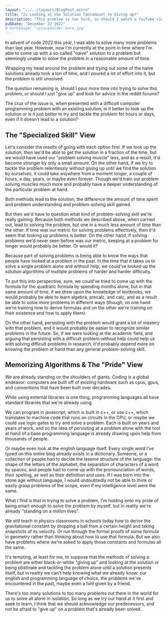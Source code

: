 ```yaml
---
layout: "../../layouts/BlogPost.astro"
title: "Is Looking at the Solution Tantamount to Giving Up?"
description: "This problem is too hard, so should I watch a YouTube video explaining how to do it or keep at it alone? Is there such thing as a problem-solving skill?"
pubDate: "December 22 2022"
# heroImage: "/placeholder-hero.jpg"
---
```


In advent of code 2022 this year, I was able to solve many more problems than last year. However, now I'm currently at the point in time where I'm able to come up with a so-called "naive" solution to a problem but seemingly unable to solve the problem in a reasonable amount of time. 

Wrapping my head around the problem and trying out some of the naive solutions already took a ton of time, and I poured a lot of effort into it, but the problem is still unsolved.

The question remaining is, should I pour more time into trying to solve this problem, or should I just "give up" and look for advice in the reddit forums?

The crux of the issue is, when presented with a difficult computer programming problem with an existing solution, is it better to look up the solution or is it just better to try and tackle the problem for hours or days, even if it doesn't lead to a solution?

## The "Specialized Skill" View

Let's consider the results of going with each option first. If we look up the solution, then we'd be able to get the solution in a fraction of the time, but we would have used our "problem solving muscle" less, and as a result, it'd become stronger by only a small amount. On the other hand, If we try to tackle the problem relentlessly without giving up until we find the solution by ourselves, it could take anywhere from a moment longer, a couple of hours, a day, years, or maybe even forever. Though we'd train our problem solving muscles much more and probably have a deeper understanding of the particular problem at hand. 

Both methods lead to the solution, the difference the amount of time spent and problem understanding and problem-solving skill gained. 

But then we'd have to question what kind of problem-solving skill we're really gaining. Because both methods we described above, when carried out, lead to solving the problem, but one in a much less amount of time than the other. If time was our metric for solving problems effectively, then it'd seem that looking up problems is better. On the other hand, if solving problems we'd never seen before was our metric, keeping at a problem for longer would probably be better. Or would it? 

Because part of solving problems is being able to know the ways that people have looked at a problem in the past. In the time that it takes us to solve a single problem alone and without help, we could've looked up the solution algorithms of multiple problems of harder and harder difficulty. 

To put this into perspective, sure, we could've tried to come up with the formula for the quadratic formula by spending months alone, but in that same amount of time, if we drew upon the knowledge of textbooks, we would probably be able to learn algebra, precalc, and calc, and as a result be able to solve more problems in different ways (though, on one hand we're training how to derive formulas and on the other we're training on their existence and how to apply them). 

On the other hand, persisting with the problem would grant a lot of mastery with that problem, and it would probably be easier to recognize similar problems in the future. So, if we were looking at the academic field, and arguing that persisting with a difficult problem without help could help us with solving difficult problems in research, it'd probably depend more on knowing the problem at hand than any general problem-solving skill. 

## Memorizing Algorithms & The "Pride" View

We are already standing on the shoulders of giants. Coding is a global endeavor: computers are built off of existing hardware such as cpus, gpus, and conventions that have been built over decades.

While using external libraries is one thing, programming languages all have standard libraries that we're already using.

We can program in javascript, which is built in c++, or use c++, which translates to machine code that runs on circuits in the CPU, or maybe we could use logic gates to try and solve a problem. Each is built on years and years of work, and so the idea of persisting at a problem alone with the tool at hand of a base programming language is already drawing upon help from thousands of people. 

Or maybe even look at the english language itself. Every single word I've typed on this entire blog already exists in a dictionary. Someone, or a collection of people had to decide the lexeme structure of the language: the shape of the letters of the alphabet, the separation of characters of a word by spaces, and people had to come up with the pronounciation of words, their spelling, as well as their definition and uses. If I was born into the stone age without language, I would undoubtedly not be able to think or easily grasp problems of the scope, even if my intelligence level were the same. 

What I find is that in trying to solve a problem, I'm holding onto my pride of being smart enough to solve the problem by myself, but in reality we're already "standing on a million lives". 

We still teach in physics classrooms in schools today how to derive the gravitational constant by dropping a ball from a certain height and taking snapshots of its velocity. Or run through the formal proofs of some formula in geometry rather than thinking about how to use that formula. But we also have problems where we're asked to apply those constants and formulas all the same. 

It's tempting, at least for me, to suppose that the methods of solving a problem are either black-or-white "giving up" and looking at the solution or being obstinate and tackling the problem alone until a solution presents itself, but in reality we can't help knowing what we already know: our english and programming language of choice, the problems we've encountered in the past, maybe even a hint given by a friend.

There's too many solutions to too many problems out there in the world for us to solve all alone in isolation. So long as we try our hand at it first and seek to learn, I think that we should acknowledge our predecessors, and not be afraid to "give up" on a problem that's already been solved.